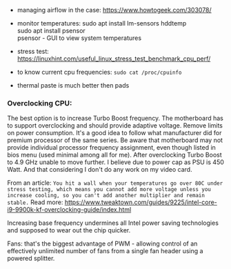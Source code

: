 * managing airflow in the case:
https://www.howtogeek.com/303078/

* monitor temperatures:
sudo apt install lm-sensors hddtemp    
sudo apt install psensor  
psensor - GUI to view system temperatures  

* stress test:
https://linuxhint.com/useful_linux_stress_test_benchmark_cpu_perf/

* to know current cpu frequencies:
```sudo cat /proc/cpuinfo```

* thermal paste is much better then pads

### Overclocking CPU:
The best option is to increase Turbo Boost frequency. 
The motherboard has to support overclocking and should provide 
adaptive voltage. Remove limits on power consumption.
It's a good idea to follow what manufacturer did for premium processor 
of the same series.
Be aware that motherboard may not provide individual processor frequency assignment,
even though listed in bios menu (used minimal among all for me).
After overclocking Turbo Boost to 4.9 GHz unable to move further. I believe due to 
power cap as PSU is 450 Watt. And that considering I don't do any work on my video card.

From an article: `You hit a wall when your temperatures go over 80C under stress testing, which means you cannot add more voltage unless you increase cooling, so you can't add another multiplier and remain stable.`
Read more: https://www.tweaktown.com/guides/9225/intel-core-i9-9900k-kf-overclocking-guide/index.html

Increasing base frequency undermines all Intel power saving technologies and supposed to wear out the chip quicker. 

Fans: that's the biggest advantage of PWM - allowing control of an effectively unlimited number of fans from a single fan header using a powered splitter.
